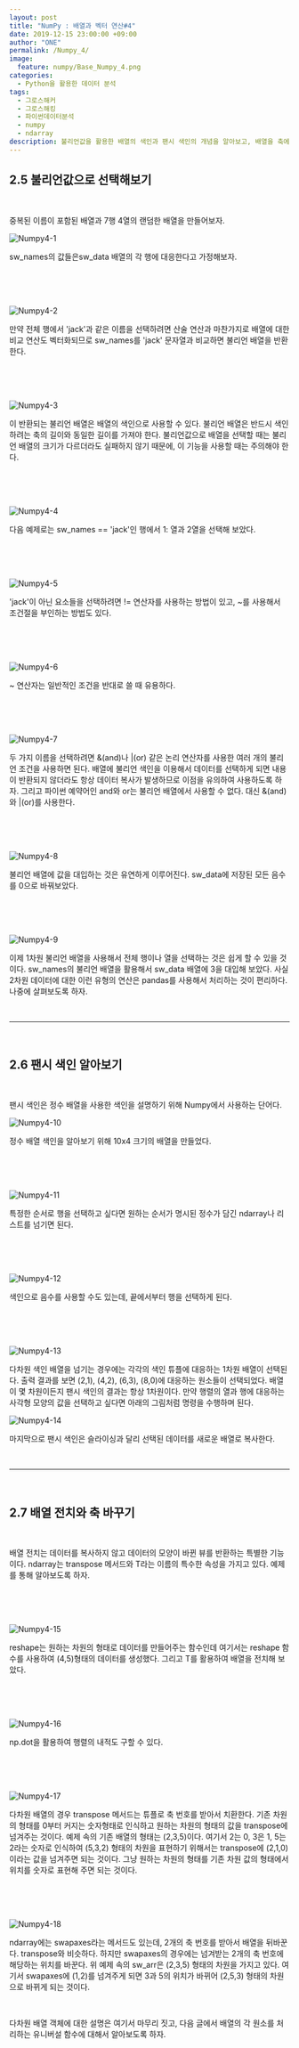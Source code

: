 ```yaml
---
layout: post
title: "NumPy : 배열과 벡터 연산#4"
date: 2019-12-15 23:00:00 +09:00
author: "ONE"
permalink: /Numpy_4/
image:
  feature: numpy/Base_Numpy_4.png
categories:
  - Python을 활용한 데이터 분석
tags:
  - 그로스해커
  - 그로스해킹
  - 파이썬데이터분석
  - numpy
  - ndarray
description: 불리언값을 활용한 배열의 색인과 팬시 색인의 개념을 알아보고, 배열을 축에 따라 전치하는 기능과 명령어들에 대해서 알아보겠습니다.
---
```


## 2.5 불리언값으로 선택해보기

<br>

중복된 이름이 포함된 배열과 7행 4열의 랜덤한 배열을 만들어보자.

![Numpy4-1](/img/post/Numpy4/Numpy4-1.PNG)

sw_names의 값들은sw_data 배열의 각 행에 대응한다고 가정해보자.

<br><br><br>

![Numpy4-2](/img/post/Numpy4/Numpy4-2.PNG)

만약 전체 행에서 'jack'과 같은 이름을 선택하려면 산술 연산과 마찬가지로 배열에 대한 비교 연산도 벡터화되므로 sw_names를 'jack' 문자열과 비교하면 불리언 배열을 반환한다.

<br><br><br>

![Numpy4-3](/img/post/Numpy4/Numpy4-3.PNG)

이 반환되는 불리언 배열은 배열의 색인으로 사용할 수 있다. 불리언 배열은 반드시 색인하려는 축의 길이와 동일한 길이를 가져야 한다. 불리언값으로 배열을 선택할 때는 불리언 배열의 크기가 다르더라도 실패하지 않기 때문에, 이 기능을 사용할 때는 주의해야 한다.

<br><br><br>

![Numpy4-4](/img/post/Numpy4/Numpy4-4.PNG)

다음 예제로는 sw_names == 'jack'인 행에서 1: 열과  2열을 선택해 보았다.

<br><br><br>

![Numpy4-5](/img/post/Numpy4/Numpy4-5.PNG)

'jack'이 아닌 요소들을 선택하려면 != 연산자를 사용하는 방법이 있고, ~를 사용해서 조건절을 부인하는 방법도 있다.

<br><br><br>

![Numpy4-6](/img/post/Numpy4/Numpy4-6.PNG)

~ 연산자는 일반적인 조건을 반대로 쓸 때 유용하다.

<br><br><br>

![Numpy4-7](/img/post/Numpy4/Numpy4-7.PNG)

두 가지 이름을 선택하려면 &(and)나 \|(or) 같은 논리 연산자를 사용한 여러 개의 불리언 조건을 사용하면 된다. 배열에 불리언 색인을 이용해서 데이터를 선택하게 되면 내용이 반환되지 않더라도 항상 데이터 복사가 발생하므로 이점을 유의하여 사용하도록 하자. 그리고 파이썬 예약어인 and와 or는 불리언 배열에서 사용할 수 없다. 대신 &(and)와 \|(or)를 사용한다.

<br><br><br>

![Numpy4-8](/img/post/Numpy4/Numpy4-8.PNG)

불리언 배열에 값을 대입하는 것은 유연하게 이루어진다. sw_data에 저장된 모든 음수를 0으로 바꿔보았다.

<br><br><br>

![Numpy4-9](/img/post/Numpy4/Numpy4-9.PNG)

이제 1차원 불리언 배열을 사용해서 전체 행이나 열을 선택하는 것은 쉽게 할 수 있을 것이다. sw_names의 불리언 배열을 활용해서 sw_data 배열에 3을 대입해 보았다. 사실 2차원 데이터에 대한 이런 유형의 연산은 pandas를 사용해서 처리하는 것이 편리하다. 나중에 살펴보도록 하자.

<br>

------

<br>

## 2.6 팬시 색인 알아보기

<br>

팬시 색인은 정수 배열을 사용한 색인을 설명하기 위해 Numpy에서 사용하는 단어다.

![Numpy4-10](/img/post/Numpy4/Numpy4-10.PNG)

정수 배열 색인을 알아보기 위해 10x4 크기의 배열을 만들었다.

<br><br><br>

![Numpy4-11](/img/post/Numpy4/Numpy4-11.PNG)

특정한 순서로 행을 선택하고 싶다면 원하는 순서가 명시된 정수가 담긴 ndarray나 리스트를 넘기면 된다.

<br><br><br>

![Numpy4-12](/img/post/Numpy4/Numpy4-12.PNG)

색인으로 음수를 사용할 수도 있는데, 끝에서부터 행을 선택하게 된다.

<br><br><br>

![Numpy4-13](/img/post/Numpy4/Numpy4-13.PNG)

다차원 색인 배열을 넘기는 경우에는 각각의 색인 튜플에 대응하는 1차원 배열이 선택된다. 출력 결과를 보면 (2,1), (4,2), (6,3), (8,0)에 대응하는 원소들이 선택되었다. 배열이 몇 차원이든지 팬시 색인의 결과는 항상 1차원이다. 만약 행렬의 열과 행에 대응하는 사각형 모양의 값을 선택하고 싶다면 아래의 그림처럼 명령을 수행하며 된다.

![Numpy4-14](/img/post/Numpy4/Numpy4-14.PNG)

마지막으로 팬시 색인은 슬라이싱과 달리 선택된 데이터를 새로운 배열로 복사한다.

<br>

------

<br>

## 2.7 배열 전치와 축 바꾸기

<br>

배열 전치는 데이터를 복사하지 않고 데이터의 모양이 바뀐 뷰를 반환하는 특별한 기능이다.  ndarray는 transpose 메서드와 T라는 이름의 특수한 속성을 가지고 있다. 예제를 통해 알아보도록 하자.

<br><br><br>

![Numpy4-15](/img/post/Numpy4/Numpy4-15.PNG)

reshape는 원하는 차원의 형태로 데이터를 만들어주는 함수인데 여기서는 reshape 함수를 사용하여 (4,5)형태의 데이터를 생성했다. 그리고 T를 활용하여 배열을 전치해 보았다.

<br><br><br>

![Numpy4-16](/img/post/Numpy4/Numpy4-16.PNG)

np.dot을 활용하여 행렬의 내적도 구할 수 있다.

<br><br><br>

![Numpy4-17](/img/post/Numpy4/Numpy4-17.PNG)

다차원 배열의 경우 transpose 메서드는 튜플로 축 번호를 받아서 치환한다. 기존 차원의 형태를 0부터 커지는 숫자형태로 인식하고 원하는 차원의 형태의 값을 transpose에 넘겨주는 것이다. 예제 속의 기존 배열의 형태는 (2,3,5)이다. 여기서 2는 0,  3은 1,  5는 2라는 숫자로 인식하여 (5,3,2) 형태의 차원을 표현하기 위해서는 transpose에 (2,1,0)이라는 값을 넘겨주면 되는 것이다. 그냥 원하는 차원의 형태를 기존 차원 값의 형태에서 위치를 숫자로 표현해 주면 되는 것이다.

<br><br><br>

![Numpy4-18](/img/post/Numpy4/Numpy4-18.PNG)

ndarray에는 swapaxes라는 메서드도 있는데, 2개의 축 번호를 받아서 배열을 뒤바꾼다. transpose와 비슷하다. 하지만 swapaxes의 경우에는 넘겨받는 2개의 축 번호에 해당하는 위치를 바꾼다. 위 예제 속의 sw_arr은 (2,3,5) 형태의 차원을 가지고 있다. 여기서 swapaxes에 (1,2)를 넘겨주게 되면 3과 5의 위치가 바뀌어 (2,5,3) 형태의 차원으로 바뀌게 되는 것이다.

<br>

다차원 배열 객체에 대한 설명은 여기서 마무리 짓고, 다음 글에서 배열의 각 원소를 처리하는 유니버설 함수에 대해서 알아보도록 하자.
